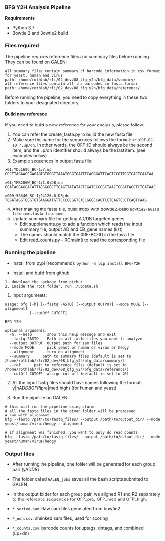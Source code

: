 ### BFG Y2H Analysis Pipeline ###

**Requirements**

* Python 3.7
* Bowtie 2 and Bowtie2 build

### Files required ###

The pipeline requires reference files and summary files before running. They can be found on GALEN: 
```
all summary files contain summary of barcode information in csv format for yeast, human and virus
path: /home/rothlab/rli/02_dev/08_bfg_y2h/bfg_data/summary/
all reference files contain all the barcodes in fasta format
path: /home/rothlab/rli/02_dev/08_bfg_y2h/bfg_data/reference/
```
Before running the pipeline, you need to copy everything in these two folders to your designated directory.


#### Build new reference ###

If you need to build a new reference for your analysis, please follow:
    
1. You can refer the create_fasta.py to build the new fasta file 
2. Make sure the name for the sequences follows the format: `>*;ORF-BC-ID;*;up/dn`. In other words, the ORF-ID should always 
   be the second item, and the up/dn identifier should always be the last item. (see examples below)
3. Example sequences in output fasta file:
```
>G1;YDL169C_BC-1;7;up
CCCTTAGAACCGAGAGTGTGGGTTAAATGGGTGAATTCAGGGATTCACTCCGTTCGTCACTCAATAA

>G1;YMR206W_BC-1;1.0;DB;up
CCATACGAGCACATTACGGGGCTTGAGTTATATAGTCGATCCGGGCTAACTCGCATACCTCTGATAAC

>G09;56346_BC-1;24126.0;DB;dn
TCGATAGGTGCGTGTGAAGGATGTTCCCCCGGTCACCGGGCCAGTCCTCAGTCGCTCAGTCAAG
```
4. After making the fasta file, build index with bowtie2-build
`bowtie2-build filename.fasta filename`
5. Update summary file for getting AD/DB targeted genes 
   * Edit supplements.py to add a function which reads the input summary file, output AD and DB_gene names (list)
   * The names should match the ORF-BC-ID in the fasta file
   * Edit read_counts.py - RCmain() to read the corresponding file 

### Running the pipeline  ###

* Install from pypi (recommend): `python -m pip install BFG-Y2H`

* Install and build from github
```
1. download the package from github
2. inside the root folder, run ./update.sh
```

1. Input arguments: 
```
usage: bfg [-h] [--fastq FASTQ] [--output OUTPUT] --mode MODE [--alignment]
           [--cutOff CUTOFF]

BFG-Y2H

optional arguments:
  -h, --help       show this help message and exit
  --fastq FASTQ    Path to all fastq files you want to analyze
  --output OUTPUT  Output path for sam files
  --mode MODE      pick yeast or human or virus or hedgy
  --alignment      turn on alignment
  --summary      path to summary files (default is set to /home/rothlab/rli/02_dev/08_bfg_y2h/bfg_data/summary/)
  --ref      path to reference files (default is set to /home/rothlab/rli/02_dev/08_bfg_y2h/bfg_data/reference/)
  --cutOff CUTOFF  assign cut off (default is set to 20)
```

2. All the input fastq files should have names following the format: y|hAD*DB*_GFP_(pre|med|high) (for human and yeast) 

3. Run the pipeline on GALEN
```
# this will run the pipeline using slurm         
# all the fastq files in the given folder will be processed
# run with alignment 
bfg --fastq /path/to/fastq_files/ --output /path/to/output_dir/ --mode yeast/human/virus/hedgy --alignment

# if alignment was finished, you want to only do read counts
bfg --fastq /path/to/fastq_files/ --output /path/to/output_dir/ --mode yeast/human/virus/hedgy
```

### Output files  ###

* After running the pipeline, one folder will be generated for each group pair (yAD*DB*)

* The folder called `GALEN_jobs` saves all the bash scripts submited to GALEN
  
* In the output folder for each group pair, we aligned R1 and R2 separately to the reference sequences for GFP_pre, GFP_med and GFP_high.

* `*_sorted.sam`: Raw sam files generated from bowtie2

* `*_noh.csv`: shrinked sam files, used for scoring

* `*_counts.csv`: barcode counts for uptags, dntags, and combined (up+dn)
